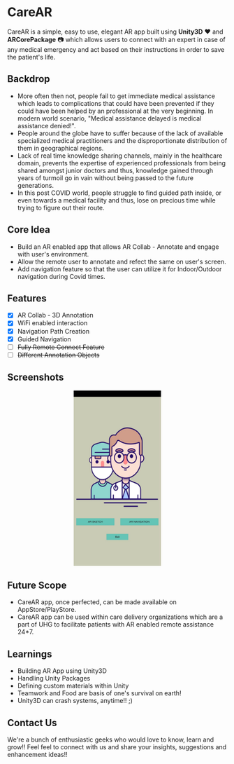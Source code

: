 # CareAR

CareAR is a simple, easy to use, elegant AR app built using **Unity3D** :heart: and **ARCorePackage** :camera: which allows users to connect with an expert in case of any medical emergency and act based on their instructions in order to save the patient's life.

## Backdrop

- More often then not, people fail to get immediate medical assistance which leads to complications that could have been prevented if they could have been helped by an professional at the very beginning. In modern world scenario, "Medical assistance delayed is medical assistance denied!".
- People around the globe have to suffer because of the lack of available specialized medical practitioners and the disproportionate distribution of them in geographical regions.
- Lack of real time knowledge sharing channels, mainly in the healthcare domain, prevents the expertise of experienced professionals from being shared amongst junior doctors and thus, knowledge gained through years of turmoil go in vain without being passed to the future generations.
- In this post COVID world, people struggle to find guided path inside, or even towards a medical facility and thus, lose on precious time while trying to figure out their route. 

## Core Idea

- Build an AR enabled app that allows AR Collab - Annotate and engage with user's environment.
- Allow the remote user to annotate and refect the same on user's screen.
- Add navigation feature so that the user can utilize it for Indoor/Outdoor navigation during Covid times.

## Features

- [x] AR Collab - 3D Annotation
- [x] WiFi enabled interaction 
- [x] Navigation Path Creation
- [x] Guided Navigation
- [ ] ~~Fully Remote Connect Feature~~
- [ ] ~~Different Annotation Objects~~

## Screenshots

<p align="center">
<img src="CareARHomePage.jpeg" height="400" width="200" alt="Screenshot" hspace="35"/> 
</p>


## Future Scope

- CareAR app, once perfected, can be made available on AppStore/PlayStore.
- CareAR app can be used within care delivery organizations which are a part of UHG to facilitate patients with AR enabled remote assistance 24*7.

## Learnings

- Building AR App using Unity3D
- Handling Unity Packages
- Defining custom materials within Unity
- Teamwork and Food are basis of one's survival on earth!
- Unity3D can crash systems, anytime!! ;)

## Contact Us
We're a bunch of enthusiastic geeks who would love to know, learn and grow!! Feel feel to connect with us and share your insights, suggestions and enhancement ideas!!
